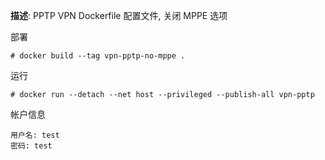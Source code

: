 **描述**: PPTP VPN Dockerfile 配置文件, 关闭 MPPE 选项

部署

```
# docker build --tag vpn-pptp-no-mppe .
```

运行

```
# docker run --detach --net host --privileged --publish-all vpn-pptp
```

帐户信息

```
用户名: test
密码: test
```
